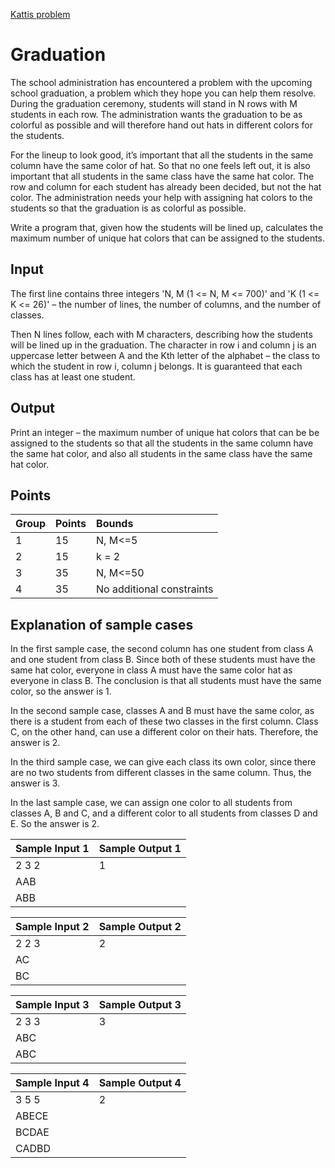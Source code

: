 [Kattis problem](https://open.kattis.com/problems/skolavslutningen)

# Graduation

The school administration has encountered a problem with the upcoming 
school graduation, a problem which they hope you can help them resolve. 
During the graduation ceremony, students will stand in N rows with M 
students in each row. The administration wants the graduation to be 
as colorful as possible and will therefore hand out hats in different 
colors for the students.  

For the lineup to look good, it’s important that all the students in
the same column have the same color of hat. So that no one feels
left out, it is also important that all students in the same class have
the same hat color. The row and column for each student has
already been decided, but not the hat color. The administration
needs your help with assigning hat colors to the students so that
the graduation is as colorful as possible.  

Write a program that, given how the students will be lined up,
calculates the maximum number of unique hat colors that can be
assigned to the students.  

## Input

The first line contains three integers 'N, M (1 <= N, M <= 700)'
and 'K (1 <= K <= 26)' – the number of lines, the number of
columns, and the number of classes.  

Then N lines follow, each with M characters, describing how the
students will be lined up in the graduation. The character in row i
and column j is an uppercase letter between A and the Kth letter
of the alphabet – the class to which the student in row i, column j 
belongs. It is guaranteed that each class has at least one student.  

## Output

Print an integer – the maximum number of unique hat colors that
can be be assigned to the students so that all the students in the
same column have the same hat color, and also all students in the
same class have the same hat color.  

## Points

| Group | Points | Bounds |
|:------|:-------|:-------|
| 1     | 15     | N, M<=5 |
| 2     | 15     | k = 2 |
| 3     | 35     | N, M<=50 |
| 4     | 35     | No additional constraints |

## Explanation of sample cases

In the first sample case, the second column has one student from
class A and one student from class B. Since both of these students
must have the same hat color, everyone in class A must have the
same color hat as everyone in class B. The conclusion is that all
students must have the same color, so the answer is 1.  

In the second sample case, classes A and B must have the same
color, as there is a student from each of these two classes in the
first column. Class C, on the other hand, can use a different color
on their hats. Therefore, the answer is 2.  

In the third sample case, we can give each class its own color, since
there are no two students from different classes in the same
column. Thus, the answer is 3.  

In the last sample case, we can assign one color to all students
from classes A, B and C, and a different color to all students from
classes D and E. So the answer is 2.  

| **Sample Input 1** | **Sample Output 1** |
|:-------------------|:--------------------|
| 2 3 2              | 1 |
| AAB             
| ABB

| **Sample Input 2** | **Sample Output 2** |
|:-------------------|:--------------------|
| 2 2 3              | 2 |
| AC
| BC

| **Sample Input 3** | **Sample Output 3** |
|:-------------------|:--------------------|
| 2 3 3              | 3 |
| ABC
| ABC

| **Sample Input 4** | **Sample Output 4** |
|:-------------------|:--------------------|
| 3 5 5              | 2 |
| ABECE
| BCDAE
| CADBD
